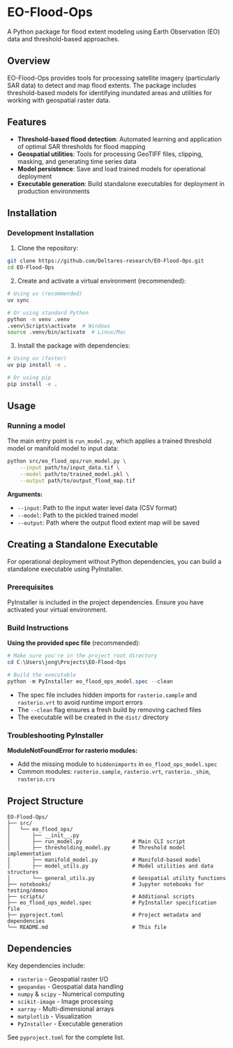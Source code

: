 # EO-Flood-Ops

A Python package for flood extent modeling using Earth Observation (EO) data and threshold-based approaches.

## Overview

EO-Flood-Ops provides tools for processing satellite imagery (particularly SAR data) to detect and map flood extents. The package includes threshold-based models for identifying inundated areas and utilities for working with geospatial raster data.

## Features

- **Threshold-based flood detection**: Automated learning and application of optimal SAR thresholds for flood mapping
- **Geospatial utilities**: Tools for processing GeoTIFF files, clipping, masking, and generating time series data
- **Model persistence**: Save and load trained models for operational deployment
- **Executable generation**: Build standalone executables for deployment in production environments

## Installation

### Development Installation

1. Clone the repository:
```bash
git clone https://github.com/Deltares-research/EO-Flood-Ops.git
cd EO-Flood-Ops
```

2. Create and activate a virtual environment (recommended):
```bash
# Using uv (recommended)
uv sync

# Or using standard Python
python -m venv .venv
.venv\Scripts\activate  # Windows
source .venv/bin/activate  # Linux/Mac
```

3. Install the package with dependencies:
```bash
# Using uv (faster)
uv pip install -e .

# Or using pip
pip install -e .
```

## Usage

### Running a model

The main entry point is `run_model.py`, which applies a trained threshold model or manifold model to input data:

```bash
python src/eo_flood_ops/run_model.py \
    --input path/to/input_data.tif \
    --model path/to/trained_model.pkl \
    --output path/to/output_flood_map.tif
```

**Arguments:**
- `--input`: Path to the input water level data (CSV format)
- `--model`: Path to the pickled trained model
- `--output`: Path where the output flood extent map will be saved


## Creating a Standalone Executable

For operational deployment without Python dependencies, you can build a standalone executable using PyInstaller.

### Prerequisites

PyInstaller is included in the project dependencies. Ensure you have activated your virtual environment.

### Build Instructions

**Using the provided spec file** (recommended):

```powershell
# Make sure you're in the project root directory
cd C:\Users\jong\Projects\EO-Flood-Ops

# Build the executable
python -m PyInstaller eo_flood_ops_model.spec --clean
```


- The spec file includes hidden imports for `rasterio.sample` and `rasterio.vrt` to avoid runtime import errors
- The `--clean` flag ensures a fresh build by removing cached files
- The executable will be created in the `dist/` directory


### Troubleshooting PyInstaller

**ModuleNotFoundError for rasterio modules:**
- Add the missing module to `hiddenimports` in `eo_flood_ops_model.spec`
- Common modules: `rasterio.sample`, `rasterio.vrt`, `rasterio._shim`, `rasterio.crs`


## Project Structure

```
EO-Flood-Ops/
├── src/
│   └── eo_flood_ops/
│       ├── __init__.py
│       ├── run_model.py                # Main CLI script
│       ├── thresholding_model.py       # Threshold model implementation
│       ├── manifold_model.py           # Manifold-based model
│       ├── model_utils.py              # Model utilities and data structures
│       └── general_utils.py            # Geospatial utility functions
├── notebooks/                          # Jupyter notebooks for testing/demos
├── scripts/                            # Additional scripts
├── eo_flood_ops_model.spec             # PyInstaller specification file
├── pyproject.toml                      # Project metadata and dependencies
└── README.md                           # This file
```

## Dependencies

Key dependencies include:
- `rasterio` - Geospatial raster I/O
- `geopandas` - Geospatial data handling
- `numpy` & `scipy` - Numerical computing
- `scikit-image` - Image processing
- `xarray` - Multi-dimensional arrays
- `matplotlib` - Visualization
- `PyInstaller` - Executable generation

See `pyproject.toml` for the complete list.


